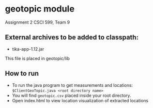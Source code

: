 # geotopic module
Assignment 2 CSCI 599, Team 9

## External archives to be added to classpath:
* tika-app-1.12.jar

This file is placed in geotopic/lib

## How to run
* To run the java program to get measurements and locations: `$ClientGeoTopic.java <root directory name>`
* You will find `geotopic.csv` placed inside your root directory. 
* Open index.html to view location visualization of extracted locations


